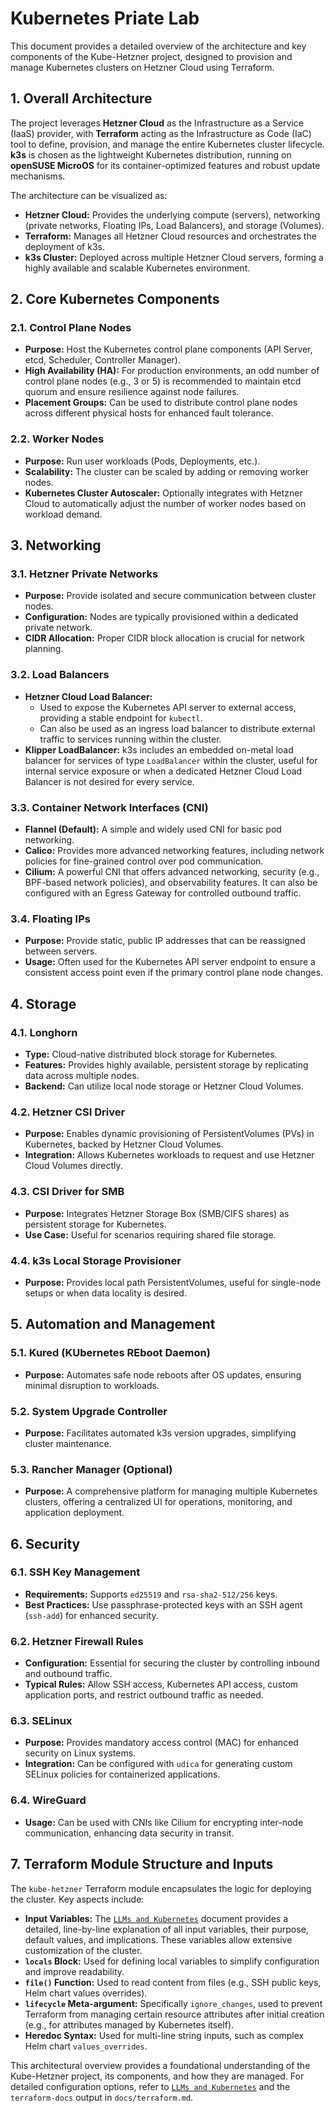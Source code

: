 # Kubernetes Priate Lab

This document provides a detailed overview of the architecture and key components of the Kube-Hetzner project, designed to provision and manage Kubernetes clusters on Hetzner Cloud using Terraform.

## 1. Overall Architecture

The project leverages **Hetzner Cloud** as the Infrastructure as a Service (IaaS) provider, with **Terraform** acting as the Infrastructure as Code (IaC) tool to define, provision, and manage the entire Kubernetes cluster lifecycle. **k3s** is chosen as the lightweight Kubernetes distribution, running on **openSUSE MicroOS** for its container-optimized features and robust update mechanisms.

The architecture can be visualized as:

- **Hetzner Cloud:** Provides the underlying compute (servers), networking (private networks, Floating IPs, Load Balancers), and storage (Volumes).
- **Terraform:** Manages all Hetzner Cloud resources and orchestrates the deployment of k3s.
- **k3s Cluster:** Deployed across multiple Hetzner Cloud servers, forming a highly available and scalable Kubernetes environment.

## 2. Core Kubernetes Components

### 2.1. Control Plane Nodes

- **Purpose:** Host the Kubernetes control plane components (API Server, etcd, Scheduler, Controller Manager).
- **High Availability (HA):** For production environments, an odd number of control plane nodes (e.g., 3 or 5) is recommended to maintain etcd quorum and ensure resilience against node failures.
- **Placement Groups:** Can be used to distribute control plane nodes across different physical hosts for enhanced fault tolerance.

### 2.2. Worker Nodes

- **Purpose:** Run user workloads (Pods, Deployments, etc.).
- **Scalability:** The cluster can be scaled by adding or removing worker nodes.
- **Kubernetes Cluster Autoscaler:** Optionally integrates with Hetzner Cloud to automatically adjust the number of worker nodes based on workload demand.

## 3. Networking

### 3.1. Hetzner Private Networks

- **Purpose:** Provide isolated and secure communication between cluster nodes.
- **Configuration:** Nodes are typically provisioned within a dedicated private network.
- **CIDR Allocation:** Proper CIDR block allocation is crucial for network planning.

### 3.2. Load Balancers

- **Hetzner Cloud Load Balancer:**
  - Used to expose the Kubernetes API server to external access, providing a stable endpoint for `kubectl`.
  - Can also be used as an ingress load balancer to distribute external traffic to services running within the cluster.
- **Klipper LoadBalancer:** k3s includes an embedded on-metal load balancer for services of type `LoadBalancer` within the cluster, useful for internal service exposure or when a dedicated Hetzner Cloud Load Balancer is not desired for every service.

### 3.3. Container Network Interfaces (CNI)

- **Flannel (Default):** A simple and widely used CNI for basic pod networking.
- **Calico:** Provides more advanced networking features, including network policies for fine-grained control over pod communication.
- **Cilium:** A powerful CNI that offers advanced networking, security (e.g., BPF-based network policies), and observability features. It can also be configured with an Egress Gateway for controlled outbound traffic.

### 3.4. Floating IPs

- **Purpose:** Provide static, public IP addresses that can be reassigned between servers.
- **Usage:** Often used for the Kubernetes API server endpoint to ensure a consistent access point even if the primary control plane node changes.

## 4. Storage

### 4.1. Longhorn

- **Type:** Cloud-native distributed block storage for Kubernetes.
- **Features:** Provides highly available, persistent storage by replicating data across multiple nodes.
- **Backend:** Can utilize local node storage or Hetzner Cloud Volumes.

### 4.2. Hetzner CSI Driver

- **Purpose:** Enables dynamic provisioning of PersistentVolumes (PVs) in Kubernetes, backed by Hetzner Cloud Volumes.
- **Integration:** Allows Kubernetes workloads to request and use Hetzner Cloud Volumes directly.

### 4.3. CSI Driver for SMB

- **Purpose:** Integrates Hetzner Storage Box (SMB/CIFS shares) as persistent storage for Kubernetes.
- **Use Case:** Useful for scenarios requiring shared file storage.

### 4.4. k3s Local Storage Provisioner

- **Purpose:** Provides local path PersistentVolumes, useful for single-node setups or when data locality is desired.

## 5. Automation and Management

### 5.1. Kured (KUbernetes REboot Daemon)

- **Purpose:** Automates safe node reboots after OS updates, ensuring minimal disruption to workloads.

### 5.2. System Upgrade Controller

- **Purpose:** Facilitates automated k3s version upgrades, simplifying cluster maintenance.

### 5.3. Rancher Manager (Optional)

- **Purpose:** A comprehensive platform for managing multiple Kubernetes clusters, offering a centralized UI for operations, monitoring, and application deployment.

## 6. Security

### 6.1. SSH Key Management

- **Requirements:** Supports `ed25519` and `rsa-sha2-512/256` keys.
- **Best Practices:** Use passphrase-protected keys with an SSH agent (`ssh-add`) for enhanced security.

### 6.2. Hetzner Firewall Rules

- **Configuration:** Essential for securing the cluster by controlling inbound and outbound traffic.
- **Typical Rules:** Allow SSH access, Kubernetes API access, custom application ports, and restrict outbound traffic as needed.

### 6.3. SELinux

- **Purpose:** Provides mandatory access control (MAC) for enhanced security on Linux systems.
- **Integration:** Can be configured with `udica` for generating custom SELinux policies for containerized applications.

### 6.4. WireGuard

- **Usage:** Can be used with CNIs like Cilium for encrypting inter-node communication, enhancing data security in transit.

## 7. Terraform Module Structure and Inputs

The `kube-hetzner` Terraform module encapsulates the logic for deploying the cluster. Key aspects include:

- **Input Variables:** The [`LLMs and Kubernetes`](./llms.md) document provides a detailed, line-by-line explanation of all input variables, their purpose, default values, and implications. These variables allow extensive customization of the cluster.
- **`locals` Block:** Used for defining local variables to simplify configuration and improve readability.
- **`file()` Function:** Used to read content from files (e.g., SSH public keys, Helm chart values overrides).
- **`lifecycle` Meta-argument:** Specifically `ignore_changes`, used to prevent Terraform from managing certain resource attributes after initial creation (e.g., for attributes managed by Kubernetes itself).
- **Heredoc Syntax:** Used for multi-line string inputs, such as complex Helm chart `values_overrides`.

This architectural overview provides a foundational understanding of the Kube-Hetzner project, its components, and how they are managed. For detailed configuration options, refer to [`LLMs and Kubernetes`](./llms.md) and the `terraform-docs` output in `docs/terraform.md`.
